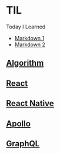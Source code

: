 # TIL

Today I Learned

- [Markdown 1](https://simhyejin.github.io/2016/06/30/Markdown-syntax/)
- [Markdown 2](https://png93.github.io/markdown-link/#coding%EC%9D%84-%EC%9E%98%ED%95%98%EA%B3%A0-%EC%8B%B6%EC%96%B4%EC%9A%94)

## [Algorithm](https://github.com/changhoi/Algorithm)

## [React](#)

## [React Native](./RN/README.md)

## [Apollo](./Apollo/README.md)

## [GraphQL](./GraphQL/README.md)
